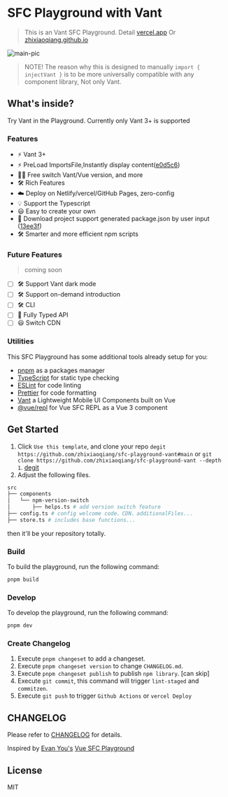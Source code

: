 # SFC Playground with Vant

> This is an Vant SFC Playground. Detail [vercel.app](https://sfc-playground-vant.vercel.app/) Or [zhixiaoqiang.github.io](https://zhixiaoqiang.github.io/sfc-playground-vant/)

![main-pic](https://unpkg.com/@jzone/sfc-playground-vant/public/vant-main-pic.png)

> NOTE! The reason why this is designed to manually `import { injectVant }` is to be more universally compatible with any component library, Not only Vant.

## What's inside?

Try Vant in the Playground. Currently only Vant 3+ is supported

### Features

- ⚡️ Vant 3+
- ⚡️ PreLoad ImportsFile,Instantly display content([e0d5c6](https://github.com/zhixiaoqiang/sfc-playground-vant/commit/e0d5c6cd56ced1805b07ff6cddb9fe759c8cfbf5))
- 🤙🏻 Free switch Vant/Vue version, and more
- 🛠️ Rich Features
- ☁️ Deploy on Netlify/vercel/GitHub Pages, zero-config
- 💡 Support the Typescript
- 😃 Easy to create your own
- 🤩 Download project support generated package.json by user input ([13ee3f](https://github.com/zhixiaoqiang/sfc-playground-vant/commit/13ee3f8ec73a6c77a0146b3625464854d2aab713))
- 🛠️ Smarter and more efficient npm scripts

### Future Features
> coming soon

- [ ] 🛠️ Support Vant dark mode
- [ ] 🛠️ Support on-demand introduction
- [ ] 🛠️ CLI
- [ ] 🔑 Fully Typed API
- [ ] 😃 Switch CDN

### Utilities

This SFC Playground has some additional tools already setup for you:

- [pnpm](https://pnpm.io) as a packages manager
- [TypeScript](https://www.typescriptlang.org/) for static type checking
- [ESLint](https://eslint.org/) for code linting
- [Prettier](https://prettier.io) for code formatting
- [Vant](https://vant-contrib.gitee.io/vant) a Lightweight Mobile UI Components built on Vue
- [@vue/repl](https://github.com/vuejs/repl) for Vue SFC REPL as a Vue 3 component

## Get Started

1. Click `Use this template`, and clone your repo `degit https://github.com/zhixiaoqiang/sfc-playground-vant#main` or `git clone https://github.com/zhixiaoqiang/sfc-playground-vant --depth 1`. [degit](https://github.com/Rich-Harris/degit)
2. Adjust the following files.

```bash
src
├── components
│   └── npm-version-switch
│       ├── helps.ts # add version switch feature
├── config.ts # config welcome code、CDN、additionalFiles...
├── store.ts # includes base functions...
```

then it'll be your repository totally.

### Build

To build the playground, run the following command:

```bash
pnpm build
```

### Develop

To develop the playground, run the following command:

```bash
pnpm dev
```

### Create Changelog

1. Execute `pnpm changeset` to add a changeset.
2. Execute `pnpm changeset version` to change `CHANGELOG.md`.
3. Execute `pnpm changeset publish` to publish `npm library`. [can skip]
4. Execute `git commit`, this command will trigger `lint-staged` and `commitzen`.
5. Execute `git push` to trigger `Github Actions` or `vercel Deploy`
<!-- 3. If you create a PR merge to main, `changeset/actions` will create a `Version Packages` PR. confirm merge `Version Packages` PR will trigger `changeset publish`, it's really publish. -->

## CHANGELOG

Please refer to [CHANGELOG](https://github.com/zhixiaoqiang/sfc-playground-vant/blob/main/CHANGELOG.md) for details.

Inspired by [Evan You's](https://github.com/yyx990803) [Vue SFC Playground](https://sfc.vuejs.org/)
## License

MIT
